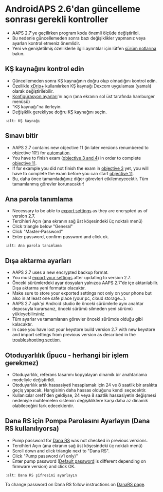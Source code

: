 # AndroidAPS 2.6'dan güncelleme sonrası gerekli kontroller

- AAPS 2.7'ye geçilirken program kodu önemli ölçüde değiştirildi.
- Bu nedenle güncellemeden sonra bazı değişiklikler yapmanız veya ayarları kontrol etmeniz önemlidir.
- Yeni ve genişletilmiş özelliklerle ilgili ayrıntılar için lütfen [sürüm notlarına](Releasenotes-version-2-7-0) bakın.

## KŞ kaynağını kontrol edin

- Güncellemeden sonra KŞ kaynağının doğru olup olmadığını kontrol edin.
- Özellikle [xDrip+](../Configuration/xdrip.md) kullanılırken KŞ kaynağı Dexcom uygulaması (yamalı) olarak değiştirilebilir.
- [Konfigürasyon ayarları](Config-Builder-bg-source)'nı açın (ana ekranın sol üst tarafında hamburger menüsü)
- "KŞ kaynağı"na ilerleyin.
- Değişiklik gerekliyse doğru KŞ kaynağını seçin.

```{image} ../images/ConfBuild_BG.png
:alt: KŞ kaynağı
```

## Sınavı bitir

- AAPS 2.7 contains new objective 11 (in later versions renumbered to objective 10!) for [automation](../Usage/Automation.md).
- You have to finish exam ([objective 3 and 4](Objectives-objective-3-prove-your-knowledge)) in order to complete [objective 11](Objectives-objective-10-automation).
- If for example you did not finish the exam in [objective 3](../Usage/Objectives-objective-3-prove-your-knowledge) yet, you will have to complete the exam before you can start [objective 11](Objectives-objective-10-automation).
- Bu, daha önce tamamladığınız diğer görevleri etkilemeyecektir. Tüm tamamlanmış görevler korunacaktır!

## Ana parola tanımlama

- Necessary to be able to [export settings](../Usage/ExportImportSettings.md) as they are encrypted as of version 2.7.
- Tercihleri Açın (ana ekranın sağ üst köşesindeki üç noktalı menü)
- Click triangle below "General"
- Click "Master-Password"
- Enter password, confirm password and click ok.

```{image} ../images/MasterPW.png
:alt: Ana parola tanımlama
```

## Dışa aktarma ayarları

- AAPS 2.7 uses a new encrypted backup format.
- You must [export your settings](../Usage/ExportImportSettings.md) after updating to version 2.7.
- Önceki sürümlerdeki ayar dosyaları yalnızca AAPS 2.7'de içe aktarılabilir. Dışa aktarma yeni formatta olacaktır.
- Make sure to store your exported settings not only on your phone but also in at least one safe place (your pc, cloud storage...).
- AAPS 2.7 apk'yi Android studio ile önceki sürümlerle aynı anahtar deposuyla kurarsanız, önceki sürümü silmeden yeni sürümü yükleyebilirsiniz.
- Tüm ayarlar ve tamamlanan görevler önceki sürümde olduğu gibi kalacaktır.
- In case you have lost your keystore build version 2.7 with new keystore and import settings from previous version as described in the [troubleshooting section](troubleshooting_androidstudio-lost-keystore).

## Otoduyarlılık (İpucu - herhangi bir işlem gerekmez)

- Otoduyarlılık, referans tasarımı kopyalayan dinamik bir anahtarlama modeliyle değiştirildi.
- Otoduyarlılık artık hassasiyeti hesaplamak için 24 ve 8 saatlik bir aralıkta geçiş yapacak. Hangisinin daha hassas olduğunu kendi seçecektir.
- Kullanıcılar oref1'den geldiyse, 24 veya 8 saatlik hassasiyetin değişmesi nedeniyle muhtemelen sistemin değişikliklere karşı daha az dinamik olabileceğini fark edeceklerdir.

## Dana RS için Pompa Parolasını Ayarlayın (Dana RS kullanılıyorsa)

- Pump password for [Dana RS](../Configuration/DanaRS-Insulin-Pump.md) was not checked in previous versions.
- Tercihleri Açın (ana ekranın sağ üst köşesindeki üç noktalı menü)
- Scroll down and click triangle next to "Dana RS".
- Click "Pump password (v1 only)"
- Enter pump password ([Default password](DanaRS-Insulin-Pump-default-password) is different depending on firmware version) and click OK.

```{image} ../images/DanaRSPW.png
:alt: Dana RS şifresini ayarlayın
```

To change password on Dana RS follow instructions on [DanaRS page](DanaRS-Insulin-Pump-change-password-on-pump).

